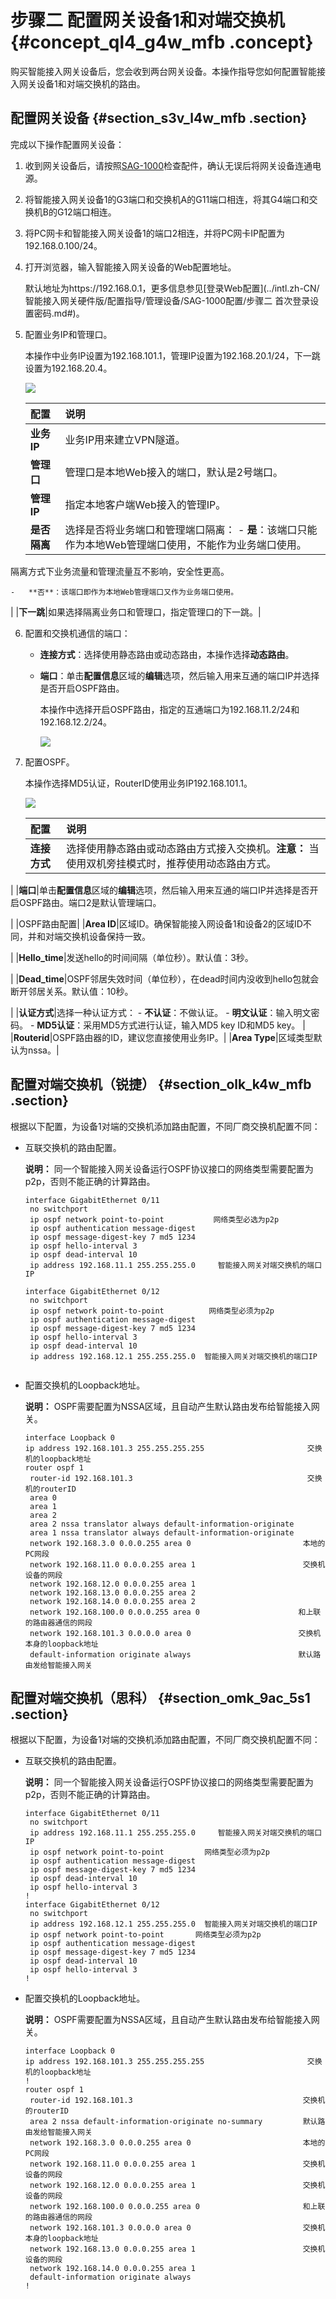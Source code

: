 # 步骤二 配置网关设备1和对端交换机 {#concept_ql4_g4w_mfb .concept}

购买智能接入网关设备后，您会收到两台网关设备。本操作指导您如何配置智能接入网关设备1和对端交换机的路由。

## 配置网关设备 {#section_s3v_l4w_mfb .section}

完成以下操作配置网关设备：

1.  收到网关设备后，请按照[SAG-1000](../intl.zh-CN/产品简介/智能接入网关硬件版设备/SAG-1000.md#)检查配件，确认无误后将网关设备连通电源。
2.  将智能接入网关设备1的G3端口和交换机A的G11端口相连，将其G4端口和交换机B的G12端口相连。
3.  将PC网卡和智能接入网关设备1的端口2相连，并将PC网卡IP配置为192.168.0.100/24。
4.  打开浏览器，输入智能接入网关设备的Web配置地址。

    默认地址为https://192.168.0.1，更多信息参见[登录Web配置](../intl.zh-CN/智能接入网关硬件版/配置指导/管理设备/SAG-1000配置/步骤二 首次登录设置密码.md#)。

5.  配置业务IP和管理口。

    本操作中业务IP设置为192.168.101.1，管理IP设置为192.168.20.1/24，下一跳设置为192.168.20.4。

    ![](http://static-aliyun-doc.oss-cn-hangzhou.aliyuncs.com/assets/img/23988/156571396613922_zh-CN.png)

    |配置|说明|
    |:-|:-|
    |**业务IP**|业务IP用来建立VPN隧道。|
    |**管理口**|管理口是本地Web接入的端口，默认是2号端口。|
    |**管理IP**|指定本地客户端Web接入的管理IP。|
    |**是否隔离**|选择是否将业务端口和管理端口隔离：     -   **是**：该端口只能作为本地Web管理端口使用，不能作为业务端口使用。

隔离方式下业务流量和管理流量互不影响，安全性更高。

    -   **否**：该端口即作为本地Web管理端口又作为业务端口使用。
 |
    |**下一跳**|如果选择隔离业务口和管理口，指定管理口的下一跳。|

6.  配置和交换机通信的端口：
    -   **连接方式**：选择使用静态路由或动态路由，本操作选择**动态路由**。
    -   **端口**：单击**配置信息**区域的**编辑**选项，然后输入用来互通的端口IP并选择是否开启OSPF路由。

        本操作中选择开启OSPF路由，指定的互通端口为192.168.11.2/24和192.168.12.2/24。

        ![](http://static-aliyun-doc.oss-cn-hangzhou.aliyuncs.com/assets/img/23988/156571396613928_zh-CN.png)

7.  配置OSPF。

    本操作选择MD5认证，RouterID使用业务IP192.168.101.1。

    ![](http://static-aliyun-doc.oss-cn-hangzhou.aliyuncs.com/assets/img/23988/156571396613929_zh-CN.png)

    |配置|说明|
    |:-|:-|
    |**连接方式**|选择使用静态路由或动态路由方式接入交换机。**注意：** 当使用双机旁挂模式时，推荐使用动态路由方式。

|
    |**端口**|单击**配置信息**区域的**编辑**选项，然后输入用来互通的端口IP并选择是否开启OSPF路由。端口2是默认管理端口。

|
    |OSPF路由配置|
    |**Area ID**|区域ID。确保智能接入网设备1和设备2的区域ID不同，并和对端交换机设备保持一致。

|
    |**Hello\_time**|发送hello的时间间隔（单位秒）。默认值：3秒。

|
    |**Dead\_time**|OSPF邻居失效时间（单位秒），在dead时间内没收到hello包就会断开邻居关系。默认值：10秒。

|
    |**认证方式**|选择一种认证方式：    -   **不认证**：不做认证。
    -   **明文认证**：输入明文密码。
    -   **MD5认证**：采用MD5方式进行认证，输入MD5 key ID和MD5 key。
|
    |**Routerid**|OSPF路由器的ID，建议您直接使用业务IP。|
    |**Area Type**|区域类型默认为nssa。|


## 配置对端交换机（锐捷） {#section_olk_k4w_mfb .section}

根据以下配置，为设备1对端的交换机添加路由配置，不同厂商交换机配置不同：

-   互联交换机的路由配置。

    **说明：** 同一个智能接入网关设备运行OSPF协议接口的网络类型需要配置为p2p，否则不能正确的计算路由。

    ``` {#codeblock_6m9_ahn_4o5}
    interface GigabitEthernet 0/11
     no switchport
     ip ospf network point-to-point           网络类型必选为p2p
     ip ospf authentication message-digest
     ip ospf message-digest-key 7 md5 1234
     ip ospf hello-interval 3
     ip ospf dead-interval 10
     ip address 192.168.11.1 255.255.255.0     智能接入网关对端交换机的端口IP
    
    interface GigabitEthernet 0/12
     no switchport
     ip ospf network point-to-point          网络类型必须为p2p
     ip ospf authentication message-digest
     ip ospf message-digest-key 7 md5 1234
     ip ospf hello-interval 3
     ip ospf dead-interval 10
     ip address 192.168.12.1 255.255.255.0  智能接入网关对端交换机的端口IP
    						
    ```

-   配置交换机的Loopback地址。

    **说明：** OSPF需要配置为NSSA区域，且自动产生默认路由发布给智能接入网关。

    ``` {#codeblock_45m_szp_8kf}
    interface Loopback 0
    ip address 192.168.101.3 255.255.255.255                       交换机的loopback地址
    router ospf 1
     router-id 192.168.101.3                                       交换机的routerID
     area 0
     area 1
     area 2
     area 2 nssa translator always default-information-originate 
     area 1 nssa translator always default-information-originate
     network 192.168.3.0 0.0.0.255 area 0                         本地的PC网段
     network 192.168.11.0 0.0.0.255 area 1                        交换机设备的网段
     network 192.168.12.0 0.0.0.255 area 1
     network 192.168.13.0 0.0.0.255 area 2 
     network 192.168.14.0 0.0.0.255 area 2
     network 192.168.100.0 0.0.0.255 area 0                      和上联的路由器通信的网段
     network 192.168.101.3 0.0.0.0 area 0                        交换机本身的loopback地址
     default-information originate always                        默认路由发给智能接入网关
    ```


## 配置对端交换机（思科） {#section_omk_9ac_5s1 .section}

根据以下配置，为设备1对端的交换机添加路由配置，不同厂商交换机配置不同：

-   互联交换机的路由配置。

    **说明：** 同一个智能接入网关设备运行OSPF协议接口的网络类型需要配置为p2p，否则不能正确的计算路由。

    ``` {#codeblock_rlp_la4_o6i}
    interface GigabitEthernet 0/11
     no switchport
     ip address 192.168.11.1 255.255.255.0     智能接入网关对端交换机的端口IP
     ip ospf network point-to-point         网络类型必须为p2p
     ip ospf authentication message-digest
     ip ospf message-digest-key 7 md5 1234
     ip ospf dead-interval 10
     ip ospf hello-interval 3
    !
    interface GigabitEthernet 0/12
     no switchport
     ip address 192.168.12.1 255.255.255.0  智能接入网关对端交换机的端口IP
     ip ospf network point-to-point       网络类型必须为p2p
     ip ospf authentication message-digest
     ip ospf message-digest-key 7 md5 1234
     ip ospf dead-interval 10
     ip ospf hello-interval 3
    !
    ```

-   配置交换机的Loopback地址。

    **说明：** OSPF需要配置为NSSA区域，且自动产生默认路由发布给智能接入网关。

    ``` {#codeblock_a2o_12y_k24}
    interface Loopback 0
    ip address 192.168.101.3 255.255.255.255                       交换机的loopback地址
    !
    router ospf 1
     router-id 192.168.101.3                                      交换机的routerID
     area 2 nssa default-information-originate no-summary         默认路由发给智能接入网关
     network 192.168.3.0 0.0.0.255 area 0                         本地的PC网段
     network 192.168.11.0 0.0.0.255 area 1                        交换机设备的网段
     network 192.168.12.0 0.0.0.255 area 1                        交换机设备的网段
     network 192.168.100.0 0.0.0.255 area 0                       和上联的路由器通信的网段
     network 192.168.101.3 0.0.0.0 area 0                         交换机本身的loopback地址
     network 192.168.13.0 0.0.0.255 area 1                        交换机设备的网段
     network 192.168.14.0 0.0.0.255 area 1
     default-information originate always
    !
    ```


